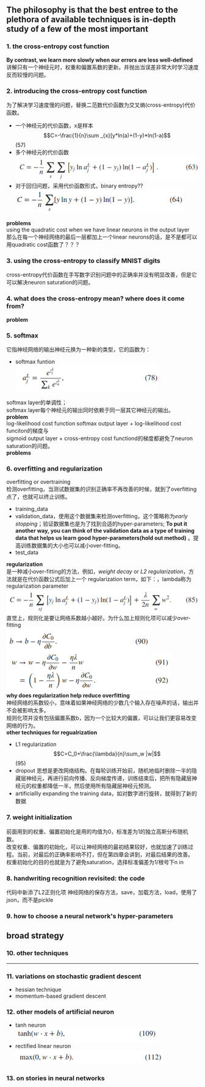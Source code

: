 The philosophy is that the best entree to the plethora of available techniques is in-depth study of a few of the most important
----------

### 1. the cross-entropy cost function

**By contrast, we learn more slowly when our errors are less well-defined**  
讲解只有一个神经元时，权重和偏置系数的更新。并抛出当误差非常大时学习速度反而较慢的问题。

### 2. introducing the cross-entropy cost function
为了解决学习速度慢的问题，替换二范数代价函数为交叉熵(cross-entropy)代价函数。
- 一个神经元的代价函数，x是样本  
$$C=-\frac{1}{n}\sum _{x}[y*ln(a)+(1-y)*ln(1-a)$$(57)
- 多个神经元的代价函数  
![math67](../image/math63.png)
- 对于回归问题，采用代价函数形式，binary entropy??  
![math64](../image/math64.png)

**problems**  
using the quadratic cost when we have linear neurons in the output layer  
那么在每一个神经网络的最后一层都加上一个linear neurons的话，是不是都可以用quadratic cost函数了？？？
### 3. using the cross-entropy to classify MNIST digits
cross-entropy代价函数在手写数字识别问题中的正确率并没有明显改善，但是它可以解决neuron saturation的问题。

### 4. what does the cross-entropy mean? where does it come from?
**problem**  

### 5. softmax 
它指神经网络的输出神经元换为一种新的类型，它的函数为：
- softmax funtion  
![math78](../image/math78.png)    

softmax layer的单调性；  
softmax layer每个神经元的输出同时依赖于同一层其它神经元的输出。  
**problem**  
  log-likelihood cost function
softmax output layer + log-likelihood cost funciton的梯度与  
sigmoid output layer + cross-entropy cost functiond的梯度都避免了neuron saturation的问题。   
**problems** 

### 6. overfitting and regularization
overfitting or overtraining  
检测overfitting，当测试数据集的识别正确率不再改善的时候，就到了overfitting点了，也就可以终止训练。  
- training_data  
- validation_data，使用这个数据集来检测overfitting，这个策略称为*early stopping*；验证数据集也是为了找到合适的hyper-parameters; **To put it another way, you can think of the validation data as a type of training data that helps us learn good hyper-parameters(hold out method)** 。提高训练数据集的大小也可以减小over-fitting。 
- test_data  

**regularization**  
是一种减小over-fitting的方法，例如，*weight decay* or *L2 regularization*，方法就是在代价函数公式后加上一个 regularization term，如下：，lambda称为regularization parameter  
![math85](../image/math85.png)  
直觉上，规则化是要让网络系数越小越好。为什么加上规则化项可以减少over-fitting   
![math90](../image/math90.png)  
![math93](../image/math92.png)  
**why does regularization help reduce overfitting**  
神经网络的系数较小，意味着如果神经网络的少数几个输入存在噪声的话，输出并不会被影响太多。  
规则化项并没有包括偏置系数b，因为一个比较大的偏置，可以让我们更容易改变网络的行为。  
**other techniques for regualrization**  
- L1 regularization  
$$C=C_0+\frac{\lambda}{n}\sum_w |w|$$ (95)
- dropout 
  思想是更改网络结构。在每轮训练开始前，随机地临时删除一半的隐藏层神经元，再进行前向传播、反向梯度传递，训练结束后，把所有隐藏层神经元的权重都降低一半，然后使用所有隐藏层神经元预测。
- artificiallly expanding the training data，如对数字进行旋转，就得到了新的数据  
### 7. weight initialization  
前面用到的权重、偏置初始化是用的均值为0，标准差为1的独立高斯分布随机数。  
改变权重、偏置的初始化，可以让神经网络的最初结果较好，也就加速了训练过程。当前，对最后的正确率影响不打，但在第四章会讲到，对最后结果的改善。  
权重初始化的目的也就是为了避免saturation，选择标准偏差为1/根号下n in  
### 8. handwriting recognition revisited: the code
代码中新添了L2正则化项
神经网络的保存方法，save，加载方法，load，使用了json，而不是pickle
### 9. how to choose a neural network's hyper-parameters  
**broad strategy**
-----
### 10. other techniques
-----
### 11. variations on stochastic gradient descent
- hessian technique
- momentum-based gradient descent
### 12. other models of artificial neuron
- tanh neuron  
![math109](../image/math109.png)
- rectified linear neuron  
![math112](../image/math112.png)
### 13. on stories in neural networks

